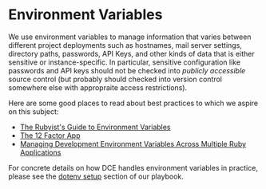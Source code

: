 # Environment Variables

We use environment variables to manage information that varies between different project 
deployments such as hostnames, mail server settings, directory paths, passwords, 
API Keys, and other kinds of data that is either sensitive or instance-specific.  In particular,
sensitive configuration like passwords and API keys should not be checked into 
*publicly accessible* source control (but probably should checked into version control 
somewhere else with appropraite access restrictions).

Here are some good places to read about best practices to which we aspire on this subject:

* [The Rubyist's Guide to Environment Variables](http://blog.honeybadger.io/ruby-guide-environment-variables/)
* [The 12 Factor App](https://12factor.net/)
* [Managing Development Environment Variables Across Multiple Ruby Applications](https://www.twilio.com/blog/2015/02/managing-development-environment-variables-across-multiple-ruby-applications.html)

For concrete details on how DCE handles environment variables in practice, please see the [dotenv setup](https://curationexperts.github.io/playbook/every_project/dotenv.html) section of our playbook.
